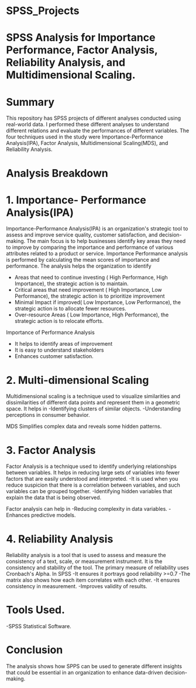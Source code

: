# SPSS_Projects

# SPSS Analysis for Importance Performance, Factor Analysis, Reliability Analysis, and Multidimensional Scaling.

# Summary
This repository has SPSS projects of different analyses conducted using real-world data. I performed these different analyses to understand different relations and evaluate the performances of different variables. The four techniques used in the study were Importance-Performance Analysis(IPA), Factor Analysis, Multidimensional Scaling(MDS), and Reliability Analysis.

# Analysis Breakdown

# 1. Importance- Performance Analysis(IPA)
Importance-Performance Analysis(IPA) is an organization's strategic tool to assess and improve service quality, customer satisfaction, and decision-making. The main focus is to help businesses identify key areas they need to improve by comparing the importance and performance of various attributes related to a product or service. Importance Performance analysis is performed by calculating the mean scores of importance and performance. The analysis helps the organization to identify

- Areas that need to continue investing ( High Performance, High Importance), the strategic action is to maintain.
- Critical areas that need improvement ( High Importance, Low Performance), the strategic action is to prioritize improvement
- Minimal Impact if improved( Low Importance, Low Performance), the strategic action is to allocate fewer resources.
- Over-resource Areas (  Low Importance, High Performance), the strategic action is to relocate efforts.

Importance of Performance Analysis
- It helps to identify areas of improvement
- It is easy to understand stakeholders
- Enhances customer satisfaction.

# 2. Multi-dimensional Scaling
Multidimensional scaling is a technique used to visualize similarities and dissimilarities of different data points and represent them in a geometric space.  It  helps in 
-Identifying clusters of similar objects.
-Understanding perceptions in consumer behavior.

MDS Simplifies complex data and reveals some hidden patterns.

# 3. Factor Analysis
Factor Analysis is a technique used to identify underlying relationships between variables.  It helps in reducing large sets of variables into fewer factors that are easily understood and interpreted.
-It is used when you reduce suspicion that there is a correlation between variables, and such variables can be grouped together.
-Identifying hidden variables that explain the data that is being observed.

Factor analysis can help in
-Reducing complexity in data variables.
-Enhances predictive models.

# 4. Reliability Analysis
Reliability analysis is a tool that is used to assess and measure the consistency of a text, scale, or measurement instrument. It is the consistency and stability of the tool. The primary measure of reliability uses Cronbach's Alpha. In SPSS
-It ensures it portrays good reliability >=0.7
-The matrix also shows how each item correlates with each other.
-It ensures consistency in measurement.
-Improves validity of results.

# Tools Used.
 -SPSS Statistical Software.

# Conclusion
The analysis shows how SPPS can be used to generate different insights that could be essential in an organization to enhance data-driven decision-making. 




